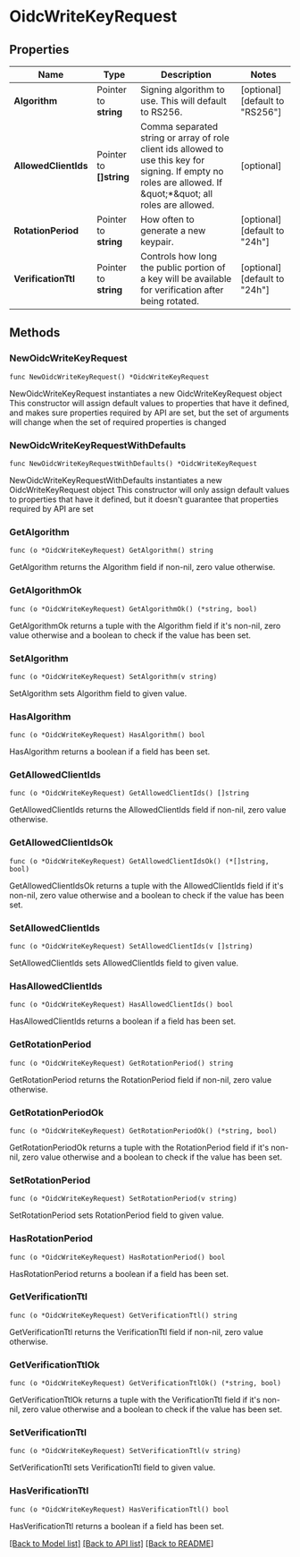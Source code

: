 # OidcWriteKeyRequest


## Properties

Name | Type | Description | Notes
------------ | ------------- | ------------- | -------------
**Algorithm** | Pointer to **string** | Signing algorithm to use. This will default to RS256. | [optional] [default to "RS256"]
**AllowedClientIds** | Pointer to **[]string** | Comma separated string or array of role client ids allowed to use this key for signing. If empty no roles are allowed. If \&quot;*\&quot; all roles are allowed. | [optional] 
**RotationPeriod** | Pointer to **string** | How often to generate a new keypair. | [optional] [default to "24h"]
**VerificationTtl** | Pointer to **string** | Controls how long the public portion of a key will be available for verification after being rotated. | [optional] [default to "24h"]



## Methods


### NewOidcWriteKeyRequest

`func NewOidcWriteKeyRequest() *OidcWriteKeyRequest`

NewOidcWriteKeyRequest instantiates a new OidcWriteKeyRequest object
This constructor will assign default values to properties that have it defined,
and makes sure properties required by API are set, but the set of arguments
will change when the set of required properties is changed

### NewOidcWriteKeyRequestWithDefaults

`func NewOidcWriteKeyRequestWithDefaults() *OidcWriteKeyRequest`

NewOidcWriteKeyRequestWithDefaults instantiates a new OidcWriteKeyRequest object
This constructor will only assign default values to properties that have it defined,
but it doesn't guarantee that properties required by API are set


### GetAlgorithm

`func (o *OidcWriteKeyRequest) GetAlgorithm() string`

GetAlgorithm returns the Algorithm field if non-nil, zero value otherwise.

### GetAlgorithmOk

`func (o *OidcWriteKeyRequest) GetAlgorithmOk() (*string, bool)`

GetAlgorithmOk returns a tuple with the Algorithm field if it's non-nil, zero value otherwise
and a boolean to check if the value has been set.

### SetAlgorithm

`func (o *OidcWriteKeyRequest) SetAlgorithm(v string)`

SetAlgorithm sets Algorithm field to given value.


### HasAlgorithm

`func (o *OidcWriteKeyRequest) HasAlgorithm() bool`

HasAlgorithm returns a boolean if a field has been set.




### GetAllowedClientIds

`func (o *OidcWriteKeyRequest) GetAllowedClientIds() []string`

GetAllowedClientIds returns the AllowedClientIds field if non-nil, zero value otherwise.

### GetAllowedClientIdsOk

`func (o *OidcWriteKeyRequest) GetAllowedClientIdsOk() (*[]string, bool)`

GetAllowedClientIdsOk returns a tuple with the AllowedClientIds field if it's non-nil, zero value otherwise
and a boolean to check if the value has been set.

### SetAllowedClientIds

`func (o *OidcWriteKeyRequest) SetAllowedClientIds(v []string)`

SetAllowedClientIds sets AllowedClientIds field to given value.


### HasAllowedClientIds

`func (o *OidcWriteKeyRequest) HasAllowedClientIds() bool`

HasAllowedClientIds returns a boolean if a field has been set.




### GetRotationPeriod

`func (o *OidcWriteKeyRequest) GetRotationPeriod() string`

GetRotationPeriod returns the RotationPeriod field if non-nil, zero value otherwise.

### GetRotationPeriodOk

`func (o *OidcWriteKeyRequest) GetRotationPeriodOk() (*string, bool)`

GetRotationPeriodOk returns a tuple with the RotationPeriod field if it's non-nil, zero value otherwise
and a boolean to check if the value has been set.

### SetRotationPeriod

`func (o *OidcWriteKeyRequest) SetRotationPeriod(v string)`

SetRotationPeriod sets RotationPeriod field to given value.


### HasRotationPeriod

`func (o *OidcWriteKeyRequest) HasRotationPeriod() bool`

HasRotationPeriod returns a boolean if a field has been set.




### GetVerificationTtl

`func (o *OidcWriteKeyRequest) GetVerificationTtl() string`

GetVerificationTtl returns the VerificationTtl field if non-nil, zero value otherwise.

### GetVerificationTtlOk

`func (o *OidcWriteKeyRequest) GetVerificationTtlOk() (*string, bool)`

GetVerificationTtlOk returns a tuple with the VerificationTtl field if it's non-nil, zero value otherwise
and a boolean to check if the value has been set.

### SetVerificationTtl

`func (o *OidcWriteKeyRequest) SetVerificationTtl(v string)`

SetVerificationTtl sets VerificationTtl field to given value.


### HasVerificationTtl

`func (o *OidcWriteKeyRequest) HasVerificationTtl() bool`

HasVerificationTtl returns a boolean if a field has been set.









[[Back to Model list]](../README.md#documentation-for-models) [[Back to API list]](../README.md#documentation-for-api-endpoints) [[Back to README]](../README.md)


